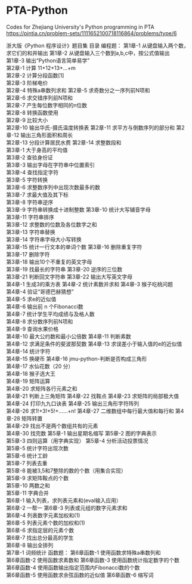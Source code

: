 # PTA-Python
Codes for Zhejiang University's Python programming in PTA  
https://pintia.cn/problem-sets/1111652100718116864/problems/type/6

浙大版《Python 程序设计》题目集 目录
编程题：
第1章-1	从键盘输入两个数，求它们的和并输出
第1章-2	从键盘输入三个数到a,b,c中，按公式值输出	
第1章-3	输出“Python语言简单易学”	
第2章-1	计算 11+12+13+...+m	
第2章-2	计算分段函数[1]	
第2章-3	阶梯电价	
第2章-4	特殊a串数列求和
第2章-5	求奇数分之一序列前N项和	
第2章-6	求交错序列前N项和	
第2章-7	产生每位数字相同的n位数	
第2章-8	转换函数使用	
第2章-9	比较大小	
第2章-10 输出华氏-摄氏温度转换表	
第2章-11 求平方与倒数序列的部分和	
第2章-12 输出三角形面积和周长	
第2章-13 分段计算居民水费	
第2章-14 求整数段和	
第3章-1	大于身高的平均值	
第3章-2	查验身份证	
第3章-3	输出字母在字符串中位置索引	
第3章-4	查找指定字符	
第3章-5	字符转换	
第3章-6	求整数序列中出现次数最多的数	
第3章-7	求最大值及其下标	
第3章-8	字符串逆序	
第3章-9	字符串转换成十进制整数	
第3章-10	统计大写辅音字母	
第3章-11	字符串排序	
第3章-12	求整数的位数及各位数字之和	
第3章-13	字符串替换	
第3章-14	字符串字母大小写转换	
第3章-15	统计一行文本的单词个数	
第3章-16	删除重复字符	
第3章-17	删除字符	
第3章-18	输出10个不重复的英文字母	
第3章-19	找最长的字符串	
第3章-20	逆序的三位数	
第3章-21	判断回文字符串	
第3章-22	输出大写英文字母	
第4章-1	生成3的乘方表	
第4章-2	统计素数并求和	
第4章-3	猴子吃桃问题	
第4章-4	验证“哥德巴赫猜想”	
第4章-5	求e的近似值	
第4章-6	输出前 n 个Fibonacci数	
第4章-7	统计学生平均成绩与及格人数	
第4章-8	求分数序列前N项和	
第4章-9	查询水果价格	
第4章-10	最大公约数和最小公倍数	
第4章-11	判断素数	
第4章-12	求满足条件的斐波那契数	
第4章-13	求误差小于输入值的e的近似值	
第4章-14	统计字符	
第4章-15	换硬币	
第4章-16	jmu-python-判断是否构成三角形	
第4章-17	水仙花数（20 分）	
第4章-18	猴子选大王	
第4章-19	矩阵运算	
第4章-20	求矩阵各行元素之和	
第4章-21	判断上三角矩阵	
第4章-22	找鞍点	
第4章-23	求矩阵的局部极大值	
第4章-24	打印九九口诀表	
第4章-25	输出三角形字符阵列	
第4章-26	求1!+3!+5!+……+n!	
第4章-27	二维数组中每行最大值和每行和
第4章-28	矩阵转置	
第4章-29	找出不是两个数组共有的元素	
第4章-30	找完数	
第5章-1	输出星期名缩写	
第5章-2	图的字典表示	
第5章-3	四则运算（用字典实现）	
第5章-4	分析活动投票情况	
第5章-5	统计字符出现次数	
第5章-6	统计工龄	
第5章-7	列表去重	
第5章-8	能被3,5和7整除的数的个数（用集合实现）	
第5章-9	求矩阵鞍点的个数	
第5章-10	两数之和	
第5章-11	字典合并	
第6章-1	输入列表，求列表元素和(eval输入应用）	
第6章-2	一帮一	
第6章-3	列表或元组的数字元素求和	
第6章-4	列表数字元素加权和(1)	
第6章-5	列表元素个数的加权和(1)	
第6章-6	求指定层的元素个数	
第6章-7	找出总分最高的学生	
第6章-8	输出全排列	
第7章-1	词频统计
函数题：
第6章函数-1	使用函数求特殊a串数列和	
第6章函数-2	使用函数求素数和
第6章函数-3	使用函数统计指定数字的个数	
第6章函数-4	使用函数输出指定范围内Fibonacci数的个数	
第6章函数-5	使用函数求余弦函数的近似值
第6章函数-6	缩写词
